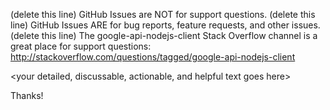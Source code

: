 (delete this line) GitHub Issues are NOT for support questions.
(delete this line) GitHub Issues ARE for bug reports, feature requests, and other issues.
(delete this line) The google-api-nodejs-client Stack Overflow channel is a great place for support questions: http://stackoverflow.com/questions/tagged/google-api-nodejs-client

<your detailed, discussable, actionable, and helpful text goes here>

Thanks!
